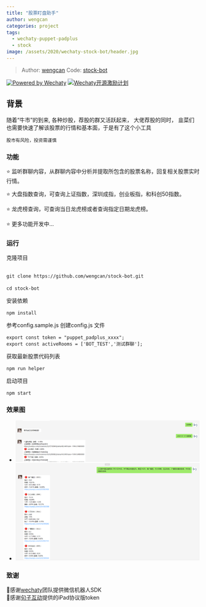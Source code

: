 ```yaml
---
title: "股票盯盘助手"
author: wengcan
categories: project
tags:
  - wechaty-puppet-padplus
  - stock
image: /assets/2020/wechaty-stock-bot/header.jpg
---
```

> Author: [wengcan](https://github.com/wengcan)
> Code: [stock-bot](https://github.com/wengcan/stock-bot)

[![Powered by Wechaty](https://img.shields.io/badge/Powered%20By-Wechaty-green.svg)](https://github.com/wechaty/wechaty)
[![Wechaty开源激励计划](https://img.shields.io/badge/Wechaty-开源激励计划-green.svg)](https://github.com/juzibot/Welcome/wiki/Everything-about-Wechaty)

## 背景

随着“牛市”的到来, 各种炒股，荐股的群又活跃起来， 大佬荐股的同时， 韭菜们也需要快速了解该股票的行情和基本面，于是有了这个小工具

```shell
股市有风险，投资需谨慎
```

<!--more-->

### 功能

⭐ 监听群聊内容，从群聊内容中分析并提取所包含的股票名称，回复相关股票实时行情。

⭐ 大盘指数查询，可查询上证指数，深圳成指，创业板指，和科创50指数。

⭐ 龙虎榜查询，可查询当日龙虎榜或者查询指定日期龙虎榜。

⭐ 更多功能开发中...

### 运行

克隆项目

```shell

git clone https://github.com/wengcan/stock-bot.git

cd stock-bot

```

安装依赖

```shell
npm install
```

参考config.sample.js 创建config.js 文件

```shell
export const token = "puppet_padplus_xxxx";
export const activeRooms = ['BOT_TEST','测试群聊'];
```

获取最新股票代码列表

```shell
npm run helper
```

启动项目

```shell
npm start
```

### 效果图

- ![截图](/assets/2020/wechaty-stock-bot/pic01.png)
- ![截图](/assets/2020/wechaty-stock-bot/pic02.png)

### 致谢

🙏感谢[wechaty](https://github.com/wechaty/wechaty)团队提供微信机器人SDK  
🙏感谢[句子互动](https://www.juzibot.com/)提供的iPad协议版token
